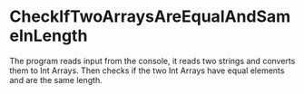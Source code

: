 # CheckIfTwoArraysAreEqualAndSameInLength
The program reads input from the console, it reads two strings and converts them to Int Arrays. Then checks if the two Int Arrays have equal elements and are the same length.
